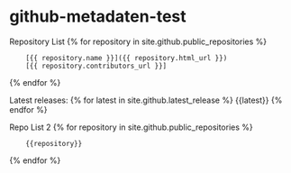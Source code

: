 # github-metadaten-test

Repository List
{% for repository in site.github.public_repositories %}

        [{{ repository.name }}]({{ repository.html_url }})
        [{{ repository.contributors_url }}]
{% endfor %}


Latest releases:
{% for latest in site.github.latest_release %}
 {{latest}}
{% endfor %}

Repo List 2
{% for repository in site.github.public_repositories %}

        {{repository}}
{% endfor %}